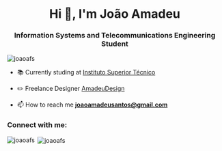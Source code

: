 <h1 align="center">Hi 👋, I'm João Amadeu</h1>
<h3 align="center">Information Systems and Telecommunications Engineering Student</h3>

<p align="left"> <img src="https://komarev.com/ghpvc/?username=joaoafs&label=Profile%20views&color=0e75b6&style=flat" alt="joaoafs" /> </p>

- 📚 Currently studing at [Instituto Superior Técnico](https://tecnico.ulisboa.pt/pt/)

- ✏️ Freelance Designer [AmadeuDesign](https://www.behance.net/amadeudesign)

- 📫 How to reach me **joaoamadeusantos@gmail.com**

<h3 align="left">Connect with me:</h3>
<p align="left">
</p>

<p><img align="left" src="https://github-readme-stats.vercel.app/api/top-langs?username=joaoafs&show_icons=true&theme=dark&locale=en&layout=compact" alt="joaoafs" /></p>

<p>&nbsp;<img align="center" src="https://github-readme-stats.vercel.app/api?username=joaoafs&show_icons=true&theme=dark&locale=en" alt="joaoafs" /></p>
